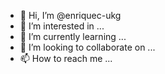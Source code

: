 - 👋 Hi, I’m @enriquec-ukg
- 👀 I’m interested in ...
- 🌱 I’m currently learning ...
- 💞️ I’m looking to collaborate on ...
- 📫 How to reach me ...

<!---
enriquec-ukg/enriquec-ukg is a ✨ special ✨ repository because its `README.md` (this file) appears on your GitHub profile.
You can click the Preview link to take a look at your changes.
--->
